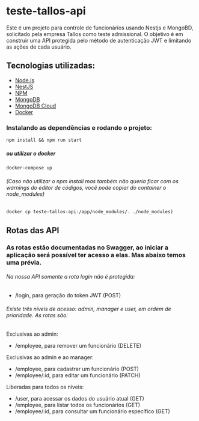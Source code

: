 # teste-tallos-api

Este é um projeto para controle de funcionários usando Nestjs e MongoBD, solicitado pela empresa Tallos como teste admissional. O objetivo é em construir uma API protegida pelo método de autenticação JWT e limitando as ações de cada usuário.

## Tecnologias utilizadas:
  - [Node.js](https://nodejs.org)
  - [NestJS](https://nestjs.com/)
  - [NPM](https://www.npmjs.com/)
  - [MongoDB](https://www.mongodb.com)
  - [MongoDB Cloud](https://www.mongodb.com/pt-br/cloud)
  - [Docker](https://www.docker.com/)

### Instalando as dependências e rodando o projeto:
```
npm install && npm run start
```
##### ou utilizar o docker
```
docker-compose up
```
###### (Caso não utilizar o npm install mas também não queria ficar com os warnings do editor de códigos, você pode copiar do container o node_modules)
```
docker cp teste-tallos-api:/app/node_modules/. ./node_modules)
```

## Rotas das API
### As rotas estão documentadas no Swagger, ao iniciar a aplicação será possível ter acesso a elas. Mas abaixo temos uma prévia.

###### Na nossa API somente a rota login não é protegida:
  - /login, para geração do token JWT (POST)

###### Existe três níveis de acesso: admin, manager e user, em ordem de prioridade. As rotas são:
  Exclusivas ao admin:
  - /employee, para remover um funcionário (DELETE)

  Exclusivas ao admin e ao manager:
  - /employee, para cadastrar um funcionário (POST)
  - /employee/:id, para editar um funcionário (PATCH)

  Liberadas para todos os níveis:
  - /user, para acessar os dados do usuário atual (GET)
  - /employee, para listar todos os funcionários (GET)
  - /employee/:id, para consultar um funcionário específico (GET)